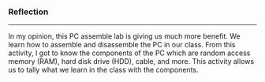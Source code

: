 ### Reflection
________
In my opinion, this PC assemble lab is giving us much more benefit. We learn how to assemble and disassemble the PC in our class. From this activity, I got to know the components of the PC which are random access memory (RAM), hard disk drive (HDD), cable, and more. This activity allows us to tally what we learn in the class with the components.
